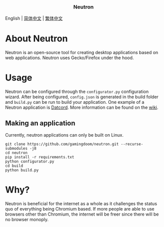 <!--
<br />

<div align="center">
  <a href="https://github.com/gamingdoom/datcord">
    <img src="src/changed/browser/branding/datcord/default256.png" alt="Logo" width="80" height="80">
  </a>
-->
  <h3 align="center">Neutron</h3>
<!--
  <p align="center">
    A tool for embedding a website into a desktop app that uses Gecko 
    <br/>
    <br/>
    <img alt="GitHub release (latest by date)" src="https://img.shields.io/github/v/release/gamingdoom/datcord"> 
    <img alt="GitHub all releases" src="https://img.shields.io/github/downloads/gamingdoom/datcord/total"> 
    <img alt="GitHub Workflow Status" src="https://img.shields.io/github/actions/workflow/status/gamingdoom/datcord/build-linux-x86_64.yml?branch=master&label=Linux%20%20Build"> 
    <img alt="GitHub Workflow Status" src="https://img.shields.io/github/actions/workflow/status/gamingdoom/datcord/build-win64.yml?branch=master&label=Windows%20%20Build"> 
    <img alt="GitHub" src="https://img.shields.io/github/license/gamingdoom/datcord">
  </p>
</div>
-->

English | [简体中文](./README-SC.md) | [繁体中文](./README-TC.md)

# About Neutron

  Neutron is an open-source tool for creating desktop applications based on web applications. Neutron uses Gecko/Firefox under the hood.

# Usage
  Neutron can be configured through the ``configurator.py`` configuration wizard. After being configured, ``config.json`` is generated in the build folder and ``build.py`` can be run to build your application. One example of a Neutron application is [Datcord](https://github.com/gamingdoom/datcord). More information can be found on the [wiki](https://github.com/gamingdoom/neutron/wiki).
  ## Making an application
  Currently, neutron applications can only be built on Linux.
  ```
  git clone https://github.com/gamingdoom/neutron.git --recurse-submodules -j8
  cd neutron
  pip install -r requirements.txt
  python configurator.py
  cd build
  python build.py
  ```
# Why?
 Neutron is beneficial for the internet as a whole as it challenges the status quo of everything being Chromium based. If more people are able to use browsers other than Chromium, the internet will be freer since there will be no browser monoply.
